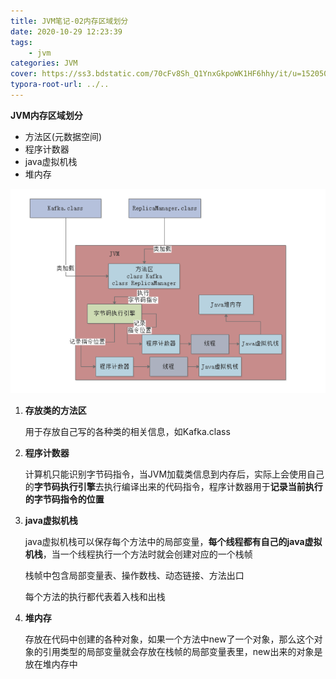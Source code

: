 ```yaml
---
title: JVM笔记-02内存区域划分
date: 2020-10-29 12:23:39
tags:
	- jvm
categories: JVM
cover: https://ss3.bdstatic.com/70cFv8Sh_Q1YnxGkpoWK1HF6hhy/it/u=1520500758,409058955&fm=26&gp=0.jpg
typora-root-url: ../..
---
```


**JVM内存区域划分**

- 方法区(元数据空间)
- 程序计数器
- java虚拟机栈
- 堆内存

<img src="/images/image-20201030124116074.png" alt="image-20201030124116074" style="zoom: 80%;" />

1. **存放类的方法区**

   用于存放自己写的各种类的相关信息，如Kafka.class

   

2. **程序计数器**

   计算机只能识别字节码指令，当JVM加载类信息到内存后，实际上会使用自己的**字节码执行引擎**去执行编译出来的代码指令，程序计数器用于**记录当前执行的字节码指令的位置**

   

3. **java虚拟机栈**

   java虚拟机栈可以保存每个方法中的局部变量，**每个线程都有自己的java虚拟机栈**，当一个线程执行一个方法时就会创建对应的一个栈帧

   栈帧中包含局部变量表、操作数栈、动态链接、方法出口

   每个方法的执行都代表着入栈和出栈

   

4. **堆内存**

   存放在代码中创建的各种对象，如果一个方法中new了一个对象，那么这个对象的引用类型的局部变量就会存放在栈帧的局部变量表里，new出来的对象是放在堆内存中